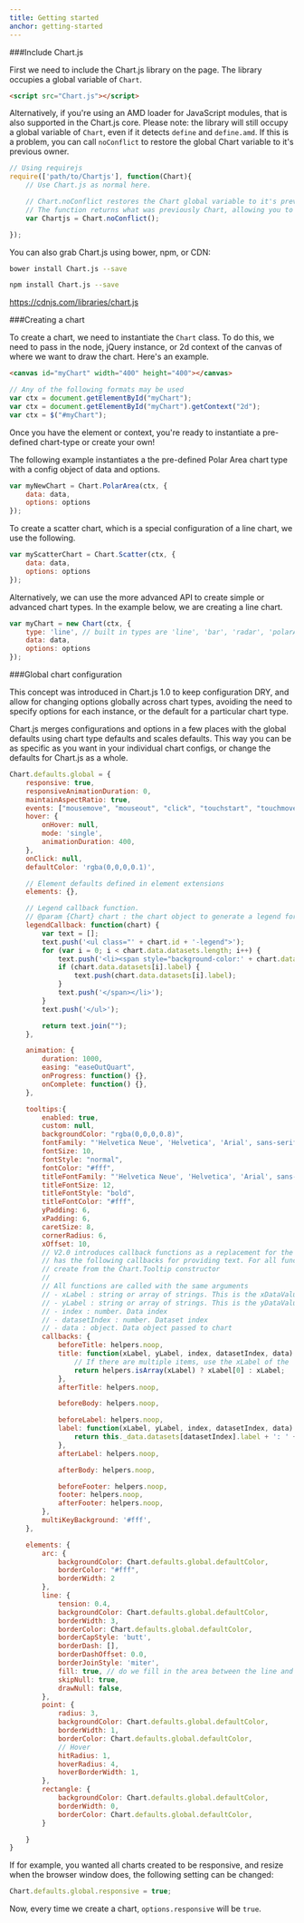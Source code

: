 ```yaml
---
title: Getting started
anchor: getting-started
---
```


###Include Chart.js

First we need to include the Chart.js library on the page. The library occupies a global variable of `Chart`.

```html
<script src="Chart.js"></script>
```

Alternatively, if you're using an AMD loader for JavaScript modules, that is also supported in the Chart.js core. Please note: the library will still occupy a global variable of `Chart`, even if it detects `define` and `define.amd`. If this is a problem, you can call `noConflict` to restore the global Chart variable to it's previous owner.

```javascript
// Using requirejs
require(['path/to/Chartjs'], function(Chart){
	// Use Chart.js as normal here.

	// Chart.noConflict restores the Chart global variable to it's previous owner
	// The function returns what was previously Chart, allowing you to reassign.
	var Chartjs = Chart.noConflict();

});
```

You can also grab Chart.js using bower, npm, or CDN:

```bash
bower install Chart.js --save
```
```bash
npm install Chart.js --save
```

https://cdnjs.com/libraries/chart.js

###Creating a chart

To create a chart, we need to instantiate the `Chart` class. To do this, we need to pass in the node, jQuery instance, or 2d context of the canvas of where we want to draw the chart. Here's an example.

```html
<canvas id="myChart" width="400" height="400"></canvas>
```

```javascript
// Any of the following formats may be used
var ctx = document.getElementById("myChart");
var ctx = document.getElementById("myChart").getContext("2d");
var ctx = $("#myChart");
```

Once you have the element or context, you're ready to instantiate a pre-defined chart-type or create your own!

The following example instantiates a the pre-defined Polar Area chart type with a config object of data and options.
```javascript
var myNewChart = Chart.PolarArea(ctx, {
    data: data,
    options: options
});
```

To create a scatter chart, which is a special configuration of a line chart, we use the following.
```javascript
var myScatterChart = Chart.Scatter(ctx, {
    data: data,
    options: options
});
```

Alternatively, we can use the more advanced API to create simple or advanced chart types. In the example below, we are creating a line chart.
```javascript
var myChart = new Chart(ctx, {
    type: 'line', // built in types are 'line', 'bar', 'radar', 'polarArea', 'doughnut', 'scatter'
    data: data,
    options: options
});
```

###Global chart configuration

This concept was introduced in Chart.js 1.0 to keep configuration DRY, and allow for changing options globally across chart types, avoiding the need to specify options for each instance, or the default for a particular chart type.

Chart.js merges configurations and options in a few places with the global defaults using chart type defaults and scales defaults. This way you can be as specific as you want in your individual chart configs, or change the defaults for Chart.js as a whole.

```javascript
Chart.defaults.global = {
    responsive: true,
    responsiveAnimationDuration: 0,
    maintainAspectRatio: true,
    events: ["mousemove", "mouseout", "click", "touchstart", "touchmove", "touchend"],
    hover: {
        onHover: null,
        mode: 'single',
        animationDuration: 400,
    },
    onClick: null,
    defaultColor: 'rgba(0,0,0,0.1)',

    // Element defaults defined in element extensions
    elements: {},

    // Legend callback function. 
    // @param {Chart} chart : the chart object to generate a legend for
    legendCallback: function(chart) {
        var text = [];
        text.push('<ul class="' + chart.id + '-legend">');
        for (var i = 0; i < chart.data.datasets.length; i++) {
            text.push('<li><span style="background-color:' + chart.data.datasets[i].backgroundColor + '">');
            if (chart.data.datasets[i].label) {
                text.push(chart.data.datasets[i].label);
            }
            text.push('</span></li>');
        }
        text.push('</ul>');

        return text.join("");
    },

    animation: {
        duration: 1000,
        easing: "easeOutQuart",
        onProgress: function() {},
        onComplete: function() {},
    },

    tooltips:{
        enabled: true,
        custom: null,
        backgroundColor: "rgba(0,0,0,0.8)",
        fontFamily: "'Helvetica Neue', 'Helvetica', 'Arial', sans-serif",
        fontSize: 10,
        fontStyle: "normal",
        fontColor: "#fff",
        titleFontFamily: "'Helvetica Neue', 'Helvetica', 'Arial', sans-serif",
        titleFontSize: 12,
        titleFontStyle: "bold",
        titleFontColor: "#fff",
        yPadding: 6,
        xPadding: 6,
        caretSize: 8,
        cornerRadius: 6,
        xOffset: 10,
        // V2.0 introduces callback functions as a replacement for the template engine in v1. The tooltip
        // has the following callbacks for providing text. For all functions, 'this' will be the tooltip object
        // create from the Chart.Tooltip constructor
        //
        // All functions are called with the same arguments
        // - xLabel : string or array of strings. This is the xDataValue for each item to be displayed in the tooltip
        // - yLabel : string or array of strings. This is the yDataValue for each item to be displayed in the tooltip
        // - index : number. Data index
        // - datasetIndex : number. Dataset index 
        // - data : object. Data object passed to chart
        callbacks: {
            beforeTitle: helpers.noop,
            title: function(xLabel, yLabel, index, datasetIndex, data) {
                // If there are multiple items, use the xLabel of the 
                return helpers.isArray(xLabel) ? xLabel[0] : xLabel;
            },
            afterTitle: helpers.noop,

            beforeBody: helpers.noop,

            beforeLabel: helpers.noop,
            label: function(xLabel, yLabel, index, datasetIndex, data) {
                return this._data.datasets[datasetIndex].label + ': ' + yLabel;
            },
            afterLabel: helpers.noop,

            afterBody: helpers.noop,

            beforeFooter: helpers.noop,
            footer: helpers.noop,
            afterFooter: helpers.noop,
        },
        multiKeyBackground: '#fff',
    },

    elements: {
        arc: {   
            backgroundColor: Chart.defaults.global.defaultColor,
            borderColor: "#fff",
            borderWidth: 2
        },
        line: {
            tension: 0.4,
            backgroundColor: Chart.defaults.global.defaultColor,
            borderWidth: 3,
            borderColor: Chart.defaults.global.defaultColor,
            borderCapStyle: 'butt',
            borderDash: [],
            borderDashOffset: 0.0,
            borderJoinStyle: 'miter',
            fill: true, // do we fill in the area between the line and its base axis
            skipNull: true,
            drawNull: false,
        },
        point: {
            radius: 3,
            backgroundColor: Chart.defaults.global.defaultColor,
            borderWidth: 1,
            borderColor: Chart.defaults.global.defaultColor,
            // Hover
            hitRadius: 1,
            hoverRadius: 4,
            hoverBorderWidth: 1,
        },
        rectangle: {
            backgroundColor: Chart.defaults.global.defaultColor,
            borderWidth: 0,
            borderColor: Chart.defaults.global.defaultColor,
        }

    }
}
```

If for example, you wanted all charts created to be responsive, and resize when the browser window does, the following setting can be changed:

```javascript
Chart.defaults.global.responsive = true;
```

Now, every time we create a chart, `options.responsive` will be `true`.
